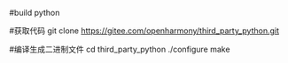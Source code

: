 #build python
	
#获取代码
git clone https://gitee.com/openharmony/third_party_python.git
	
#编译生成二进制文件
cd third_party_python
./configure
make

